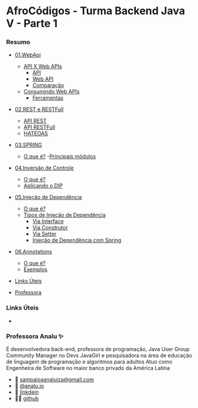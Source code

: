 # AfroCódigos - Turma Backend Java V - Parte 1

### Resumo
* [01.WebApi](/conteudo/A0101-webapis.md)
    - [API X Web APIs](/conteudo/A0101-webapis.md/#api-x-web-api)
        - [API](/conteudo/A0101-webapis.md/#apis)
        - [Web API](/conteudo/A0101-webapis.md/#web-api)
        - [Comparação](/conteudo/A0101-webapis.md/#comparação)
    - [Consumindo Web APIs](/conteudo/A0101-webapis.md/#consumindo-web-apis)
        - [Ferramentas ](/conteudo/A0101-webapis.md/#ferramentas-para-consumir-apis)
* [02.REST e RESTFull](/conteudo/A0102-rest-restful.md)
    - [API REST](/conteudo/A0102-rest-restful.md/#api-rest-representational-state-transfer)
    - [API RESTFull](/conteudo/A0102-rest-restful.md/#api-restful)
    - [HATEOAS](/conteudo/A0102-rest-restful.md/#hateoas-hypermedia-as-the-engine-of-application-state)
* [03.SPRING](/conteudo/A0103-spring.md)
    - [O que é?](/conteudo/A0103-spring.md/#o-que-é)
        -[Principais módulos](/conteudo/A0103-spring.md/#principais-módulos)
* [04.Inversão de Controle](/conteudo/A0104-inversao-de-controle.md)
    - [O que é?](/conteudo/A0104-inversao-de-controle.md/#o-que-é)
    - [Aplicando o DIP](/conteudo/A0104-inversao-de-controle.md/#aplicando-o-dip)
* [05.Injeção de Dependência](/conteudo/A0105-injecao-de-dependencia.md)
    - [O que é?](/conteudo/A0105-injecao-de-dependencia.md/#o-que-é)
    - [Tipos de Injeção de Dependência](/conteudo/A0105-injecao-de-dependencia.md/#tipos-de-injeção-de-dependência)
        - [Via Interface](/conteudo/A0105-injecao-de-dependencia.md/#via-interface)
        - [Via Construtor](/conteudo/A0105-injecao-de-dependencia.md/#via-construtor)
        - [Via Setter](/conteudo/A0105-injecao-de-dependencia.md/#via-setter)
        - [Injeção de Dependência com Spring](/conteudo/A0105-injecao-de-dependencia.md/#injeção-de-dependência-com-spring)
* [06.Annotations](/conteudo/A0106-annotations.md)
    - [O que é?](/conteudo/A0106-annotations.md/#o-que-é)
    - [Exemplos](/conteudo/A0106-annotations.md/#exemplos)


* [Links Úteis](#links-úteis)
* [Professora](#professora)

### Links Úteis
- []()

### Professora Analu ✨
É desenvolvedora back-end, professora de programação, Java User Group Community Manager no Devs JavaGirl e pesquisadora na área de educação de linguagem de programação e algoritmos para adultos
Atuo como Engenheira de Software no maior banco privado da América Latina

- 📩  sampaioaanaluiza@gmail.com
- 📸  [@analu.io](https://www.instagram.com/analu.io/)
- 📲   [linkdein](https://www.linkedin.com/in/sampaioaanaluiza/)
- 👨‍💻  [github](https://github.com/analuizasampaio)
